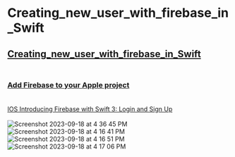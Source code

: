 # Creating_new_user_with_firebase_in_Swift
## [Creating_new_user_with_firebase_in_Swift](https://stackoverflow.com/questions/36579138/creating-new-user-with-firebase-in-swift) <br><br>
### [Add Firebase to your Apple project](https://firebase.google.com/docs/ios/setup) <br><br>
[IOS Introducing Firebase with Swift 3: Login and Sign Up](https://www.appcoda.com/firebase-login-signup/) <br><br>
![Screenshot 2023-09-18 at 4 36 45 PM](https://github.com/Experimenters1/Creating_new_user_with_firebase_in_Swift/assets/64000769/a7d2556f-c4b7-4b7e-b02a-323e3a563724)
![Screenshot 2023-09-18 at 4 16 41 PM](https://github.com/Experimenters1/Creating_new_user_with_firebase_in_Swift/assets/64000769/189a967a-90f8-4f1c-af71-d6945132c1b8)
![Screenshot 2023-09-18 at 4 16 51 PM](https://github.com/Experimenters1/Creating_new_user_with_firebase_in_Swift/assets/64000769/3aa893e5-b154-47de-a3ba-8c64205132bb)
![Screenshot 2023-09-18 at 4 17 06 PM](https://github.com/Experimenters1/Creating_new_user_with_firebase_in_Swift/assets/64000769/ca59bdac-c258-4f95-b5b7-c95fd7318c65)


